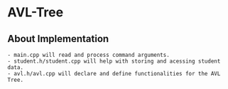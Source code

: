 # AVL-Tree


##  About Implementation 
    
    - main.cpp will read and process command arguments.
    - student.h/student.cpp will help with storing and acessing student data.
    - avl.h/avl.cpp will declare and define functionalities for the AVL Tree.

    